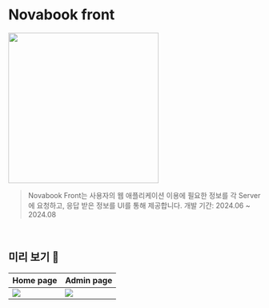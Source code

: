 # Novabook front

<img src="https://github.com/user-attachments/assets/1f211f5a-e038-4029-aecf-619227273bfd" width=300px; >


> Novabook Front는 사용자의 웹 애플리케이션 이용에 필요한 정보를 각 Server에 요청하고, 응답 받은 정보를 UI를 통해 제공합니다.
> 개발 기간: 2024.06 ~ 2024.08



<br>


## 미리 보기 👀

|Home page|Admin page|
|---|---|
|<img src="https://github.com/user-attachments/assets/1b31969c-9521-49cb-9c7b-6b098b5fb524">|<img src="https://github.com/user-attachments/assets/4e92d2ec-942f-470d-8420-fefa46d827d7">|

<br>






